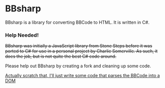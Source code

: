 BBsharp
=======

BBsharp is a library for converting BBCode to HTML. It is written in C#.

### Help Needed!

<del>BBsharp was initially a JavaScript library from Stone Steps before it was ported to C# for use in a personal project by Charlie Somerville. As such, it does the job, but is not quite the best C# code around.

Please help out BBsharp by creating a fork and cleaning up some code.</del>

<ins>Actually scratch that, I'll just write some code that parses the BBCode into a DOM</ins>